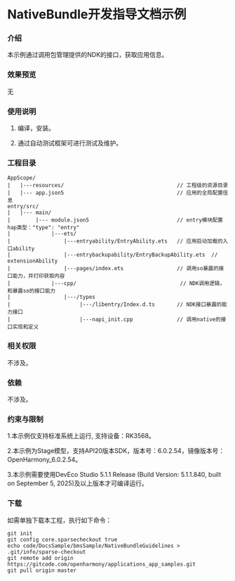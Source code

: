 # NativeBundle开发指导文档示例

### 介绍

本示例通过调用包管理提供的NDK的接口，获取应用信息。

### 效果预览
无

### 使用说明

1. 编译，安装。

2. 通过自动测试框架可进行测试及维护。

### 工程目录
```
AppScope/
|   |---resources/                                    // 工程级的资源目录
|   |--- app.json5                                    // 应用的全局配置信息
entry/src/
|   |--- main/
|        |--- module.json5                            // entry模块配置hap类型："type": "entry"
|             |---ets/
|                 |---entryability/EntryAbility.ets   // 应用启动加载的入口ability
|                 |---entrybackupability/EntryBackupAbility.ets  // extensionAbility
|                 |---pages/index.ets                 // 调用so暴露的接口能力，并打印获取内容
|             |---cpp/                                 // NDK调用逻辑，和暴露so的接口能力
|                 |---/types
|                      |---/libentry/Index.d.ts       // NDK接口暴露的能力接口
|                      |---napi_init.cpp              // 调用native的接口实现和定义
```

### 相关权限

不涉及。

### 依赖

不涉及。

### 约束与限制

1.本示例仅支持标准系统上运行, 支持设备：RK3568。

2.本示例为Stage模型，支持API20版本SDK，版本号：6.0.2.54，镜像版本号：OpenHarmony_6.0.2.54。

3.本示例需要使用DevEco Studio 5.1.1 Release (Build Version: 5.1.1.840, built on September 5, 2025)及以上版本才可编译运行。

### 下载

如需单独下载本工程，执行如下命令：

````
git init
git config core.sparsecheckout true
echo code/DocsSample/bmsSample/NativeBundleGuidelines > .git/info/sparse-checkout
git remote add origin https://gitcode.com/openharmony/applications_app_samples.git
git pull origin master
````